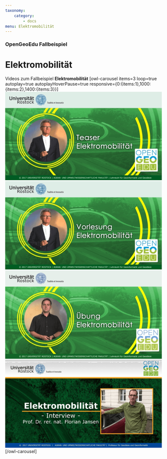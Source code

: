 ```yaml
---
taxonomy:
    category:
        - docs
menu: Elektromobilität
---
```


### OpenGeoEdu Fallbeispiel

# Elektromobilität

Videos zum Fallbeispiel **Elektromobilität**
[owl-carousel items=3 loop=true autoplay=true autoplayHoverPause=true responsive={0:{items:1},1000:{items:2},1400:{items:3}}]
[![](teaser_emob.png)](https://youtu.be/rEB3Oti20CI)
[![](lecture_emob.png)](https://youtu.be/DnAx6llNUkQ)
[![](ex_emob.png)](https://youtu.be/Zq_B1CcgqOs)
[![](i_emob.png)](https://youtu.be/ut7l6ABAj3E)
[/owl-carousel]
